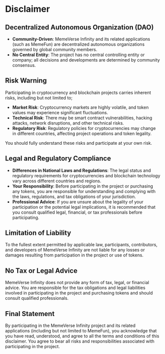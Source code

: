 # Disclaimer

## Decentralized Autonomous Organization (DAO)

* **Community-Driven**: MemeVerse Infinity and its related applications (such as MemeFun) are decentralized autonomous organizations governed by global community members.
* **No Central Entity**: The project has no central controlling entity or company; all decisions and developments are determined by community consensus.

## Risk Warning

Participating in cryptocurrency and blockchain projects carries inherent risks, including but not limited to;

* **Market Risk**: Cryptocurrency markets are highly volatile, and token values may experience significant fluctuations.
* **Technical Risk**: There may be smart contract vulnerabilities, hacking attacks, network disruptions, and other technical risks.
* **Regulatory Risk**: Regulatory policies for cryptocurrencies may change in different countries, affecting project operations and token legality.

You should fully understand these risks and participate at your own risk.



## Legal and Regulatory Compliance

* **Differences in National Laws and Regulations**: The legal status and regulatory requirements for cryptocurrencies and blockchain technology vary across different countries and regions.
* **Your Responsibility**: Before participating in the project or purchasing any tokens, you are responsible for understanding and complying with the laws, regulations, and tax obligations of your jurisdiction.
* **Professional Advice**: If you are unsure about the legality of your participation or the potential legal implications, it is recommended that you consult qualified legal, financial, or tax professionals before participating.



## Limitation of  Liability

To the fullest extent permitted by applicable law, participants, contributors, and developers of MemeVerse Infinity are not liable for any losses or damages resulting from participation in the project or use of tokens.



## No Tax or Legal Advice

MemeVerse Infinity does not provide any form of tax, legal, or financial advice. You are responsible for the tax obligations and legal liabilities involved in participating in the project and purchasing tokens and should consult qualified professionals.



## Final Statement

By participating in the MemeVerse Infinity project and its related applications (including but not limited to MemeFun), you acknowledge that you have read, understood, and agree to all the terms and conditions of this disclaimer. You agree to bear all risks and responsibilities associated with participating in the project.













